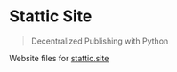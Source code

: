 # Stattic Site
> Decentralized Publishing with Python

Website files for [stattic.site](https://stattic.site)
